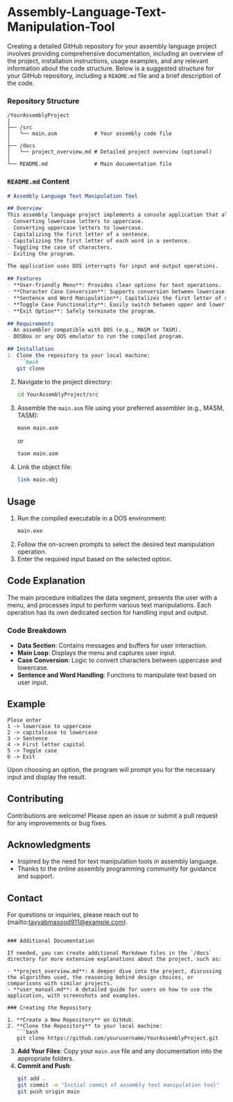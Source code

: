 # Assembly-Language-Text-Manipulation-Tool
Creating a detailed GitHub repository for your assembly language project involves providing comprehensive documentation, including an overview of the project, installation instructions, usage examples, and any relevant information about the code structure. Below is a suggested structure for your GitHub repository, including a `README.md` file and a brief description of the code.

### Repository Structure

```
/YourAssemblyProject
│
├── /src
│   └── main.asm            # Your assembly code file
│
├── /docs
│   └── project_overview.md # Detailed project overview (optional)
│
└── README.md               # Main documentation file
```

### `README.md` Content

```markdown
# Assembly Language Text Manipulation Tool

## Overview
This assembly language project implements a console application that allows users to perform various text manipulation operations, including:
- Converting lowercase letters to uppercase.
- Converting uppercase letters to lowercase.
- Capitalizing the first letter of a sentence.
- Capitalizing the first letter of each word in a sentence.
- Toggling the case of characters.
- Exiting the program.

The application uses DOS interrupts for input and output operations.

## Features
- **User-friendly Menu**: Provides clear options for text operations.
- **Character Case Conversion**: Supports conversion between lowercase and uppercase.
- **Sentence and Word Manipulation**: Capitalizes the first letter of sentences and words.
- **Toggle Case Functionality**: Easily switch between upper and lower case for letters.
- **Exit Option**: Safely terminate the program.

## Requirements
- An assembler compatible with DOS (e.g., MASM or TASM).
- DOSBox or any DOS emulator to run the compiled program.

## Installation
1. Clone the repository to your local machine:
   ```bash
   git clone 
   ```
2. Navigate to the project directory:
   ```bash
   cd YourAssemblyProject/src
   ```
3. Assemble the `main.asm` file using your preferred assembler (e.g., MASM, TASM):
   ```bash
   masm main.asm
   ```
   or
   ```bash
   tasm main.asm
   ```
4. Link the object file:
   ```bash
   link main.obj
   ```

## Usage
1. Run the compiled executable in a DOS environment:
   ```bash
   main.exe
   ```
2. Follow the on-screen prompts to select the desired text manipulation operation.
3. Enter the required input based on the selected option.

## Code Explanation
The main procedure initializes the data segment, presents the user with a menu, and processes input to perform various text manipulations. Each operation has its own dedicated section for handling input and output.

### Code Breakdown
- **Data Section**: Contains messages and buffers for user interaction.
- **Main Loop**: Displays the menu and captures user input.
- **Case Conversion**: Logic to convert characters between uppercase and lowercase.
- **Sentence and Word Handling**: Functions to manipulate text based on user input.

## Example
```plaintext
Plese enter
1 -> lowercase to uppercase
2 -> capitalcase to lowercase
3 -> Sentence
4 -> First letter capital
5 -> Toggle case
6 -> Exit
```

Upon choosing an option, the program will prompt you for the necessary input and display the result.



## Contributing
Contributions are welcome! Please open an issue or submit a pull request for any improvements or bug fixes.

## Acknowledgments
- Inspired by the need for text manipulation tools in assembly language.
- Thanks to the online assembly programming community for guidance and support.

## Contact
For questions or inquiries, please reach out to (mailto:tayyabmasood911@example.com).
```

### Additional Documentation

If needed, you can create additional Markdown files in the `/docs` directory for more extensive explanations about the project, such as:

- **project_overview.md**: A deeper dive into the project, discussing the algorithms used, the reasoning behind design choices, or comparisons with similar projects.
- **user_manual.md**: A detailed guide for users on how to use the application, with screenshots and examples.

### Creating the Repository

1. **Create a New Repository** on GitHub.
2. **Clone the Repository** to your local machine:
   ```bash
   git clone https://github.com/yourusername/YourAssemblyProject.git
   ```
3. **Add Your Files**: Copy your `main.asm` file and any documentation into the appropriate folders.
4. **Commit and Push**:
   ```bash
   git add .
   git commit -m "Initial commit of assembly text manipulation tool"
   git push origin main
   ```

